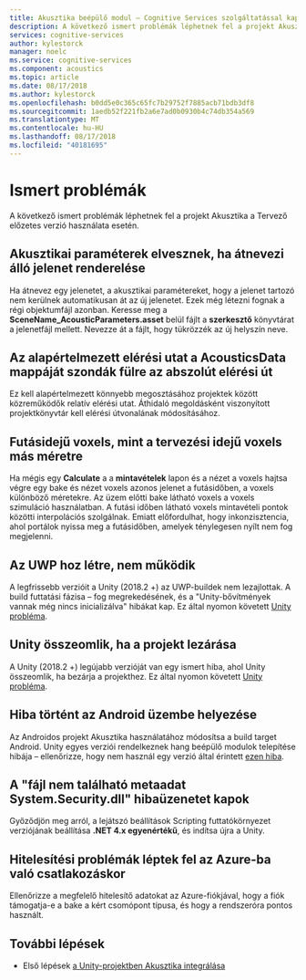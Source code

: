 ```yaml
---
title: Akusztika beépülő modul – Cognitive Services szolgáltatással kapcsolatos ismert problémák
description: A következő ismert problémák léphetnek fel a projekt Akusztika a Tervező előzetes verzió használata esetén.
services: cognitive-services
author: kylestorck
manager: noelc
ms.service: cognitive-services
ms.component: acoustics
ms.topic: article
ms.date: 08/17/2018
ms.author: kylestorck
ms.openlocfilehash: b0dd5e0c365c65fc7b29752f7885acb71bdb3df8
ms.sourcegitcommit: 1aedb52f221fb2a6e7ad0b0930b4c74db354a569
ms.translationtype: MT
ms.contentlocale: hu-HU
ms.lasthandoff: 08/17/2018
ms.locfileid: "40181695"
---
```

# <a name="known-issues"></a>Ismert problémák
A következő ismert problémák léphetnek fel a projekt Akusztika a Tervező előzetes verzió használata esetén.

## <a name="acoustic-parameters-are-lost-when-you-rename-a-scene"></a>Akusztikai paraméterek elvesznek, ha átnevezi álló jelenet renderelése

Ha átnevez egy jelenetet, a akusztikai paramétereket, hogy a jelenet tartozó nem kerülnek automatikusan át az új jelenetet. Ezek még létezni fognak a régi objektumfájl azonban. Keresse meg a **SceneName_AcousticParameters.asset** belül fájlt a **szerkesztő** könyvtárat a jelenetfájl mellett. Nevezze át a fájlt, hogy tükrözzék az új helyszín neve.

## <a name="the-default-path-for-the-acousticsdata-folder-in-probes-tab-is-an-absolute-path"></a>Az alapértelmezett elérési utat a AcousticsData mappáját szondák fülre az abszolút elérési út

Ez kell alapértelmezett könnyebb megosztásához projektek között közreműködők relatív elérési utat. Áthidaló megoldásként viszonyított projektkönyvtár kell elérési útvonalának módosításához.

## <a name="runtime-voxels-are-a-different-size-than-design-time-voxels"></a>Futásidejű voxels, mint a tervezési idejű voxels más méretre

Ha mégis egy **Calculate** a a **mintavételek** lapon és a nézet a voxels hajtsa végre egy bake és nézet voxels azonos jelenet a futásidőben, a voxels különböző méretekre. Az üzem előtti bake látható voxels a voxels szimuláció használatban. A futási időben látható voxels mintavételi pontok közötti interpolációs szolgálnak. Emiatt előfordulhat, hogy inkonzisztencia, ahol portálok nyissa meg a futásidőben, amelyek ténylegesen nyílt nem fog megjelenni.

## <a name="uwp-builds-not-working"></a>Az UWP hoz létre, nem működik

A legfrissebb verzióit a Unity (2018.2 +) az UWP-buildek nem lezajlottak. A build futtatási fázisa – fog megrekedésének, és a "Unity-bővítmények vannak még nincs inicializálva" hibákat kap. Ez által nyomon követett [Unity probléma](https://fogbugz.unity3d.com/default.asp?1070491_1rgf14bakv5u779d).

## <a name="unity-crashes-when-closing-project"></a>Unity összeomlik, ha a projekt lezárása

A Unity (2018.2 +) legújabb verzióját van egy ismert hiba, ahol Unity összeomlik, ha bezárja a projekthez. Ez által nyomon követett [Unity probléma](https://issuetracker.unity3d.com/issues/crash-on-assetdatabase-getassetimporterversions-when-closing-a-specific-unity-project).

## <a name="trouble-deploying-to-android"></a>Hiba történt az Android üzembe helyezése
Az Androidos projekt Akusztika használatához módosítsa a build target Android. Unity egyes verziói rendelkeznek hang beépülő modulok telepítése hibája – ellenőrizze, hogy nem használ egy verzió által érintett [ezen hiba](https://issuetracker.unity3d.com/issues/android-ios-audiosource-playing-through-google-resonance-audio-sdk-with-spatializer-enabled-does-not-play-on-built-player).

## <a name="i-get-an-error-that-could-not-find-metadata-file-systemsecuritydll"></a>A "fájl nem található metaadat System.Security.dll" hibaüzenetet kapok

Győződjön meg arról, a lejátszó beállítások Scripting futtatókörnyezet verziójának beállítása **.NET 4.x egyenértékű**, és indítsa újra a Unity.

## <a name="im-having-authentication-problems-when-connecting-to-azure"></a>Hitelesítési problémák léptek fel az Azure-ba való csatlakozáskor

Ellenőrizze a megfelelő hitelesítő adatokat az Azure-fiókjával, hogy a fiók támogatja-e a bake a kért csomópont típusa, és hogy a rendszeróra pontos használt.

## <a name="next-steps"></a>További lépések
* Első lépések [a Unity-projektben Akusztika integrálása](getting-started.md)

